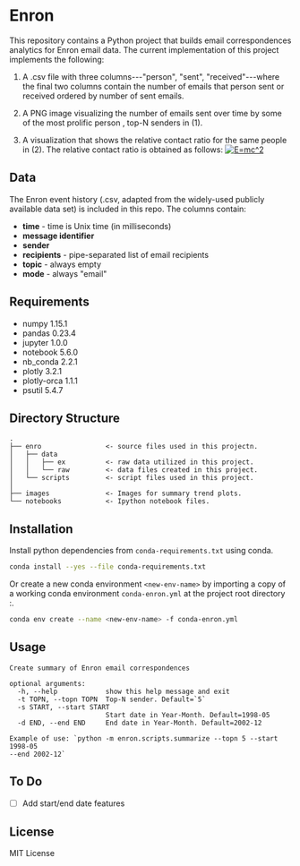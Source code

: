 # Enron
This repository contains a Python project that builds email correspondences analytics for Enron email data. The current implementation of this project implements the following:

1. A .csv file with three columns---"person", "sent", "received"---where the final two columns contain
 the number of emails that person sent or received ordered by number of sent emails.

2. A PNG image visualizing the number of emails sent over time by some of the most prolific person
 , top-N senders in (1). 

3. A visualization that shows the relative contact ratio for the same people in (2). The relative 
contact ratio is obtained as follows:
<a href="https://www.codecogs.com/eqnedit.php?latex=E=mc^2" target="_blank"><img src="https://latex.codecogs.com/gif.latex? \vert \lvert E=mc^2" title="E=mc^2" /></a>
## Data

The Enron event history (.csv, adapted from the widely-used publicly available data set) is included in this repo. The columns contain:

* **time** - time is Unix time (in milliseconds)
* **message identifier**
* **sender**
* **recipients** - pipe-separated list of email recipients
* **topic** - always empty
* **mode** - always "email"

## Requirements
- numpy                 1.15.1
- pandas                0.23.4 
- jupyter               1.0.0
- notebook              5.6.0
- nb_conda              2.2.1
- plotly                3.2.1
- plotly-orca           1.1.1
- psutil                5.4.7 

## Directory Structure

```
.
├── enro                <- source files used in this projectn.
│   ├── data
│   │   ├── ex          <- raw data utilized in this project.
│   │   └── raw         <- data files created in this project.
│   └── scripts         <- script files used in this project.
│      
├── images              <- Images for summary trend plots. 
└── notebooks           <- Ipython notebook files.
```
## Installation

Install python dependencies from  `conda-requirements.txt` using conda.
```bash
conda install --yes --file conda-requirements.txt
```

Or create a new conda environment `<new-env-name>` by importing a copy of a working conda environment `conda-enron.yml` at the project root directory :.
```bash
conda env create --name <new-env-name> -f conda-enron.yml
```
## Usage

```
Create summary of Enron email correspondences

optional arguments:
  -h, --help            show this help message and exit
  -t TOPN, --topn TOPN  Top-N sender. Default=`5`
  -s START, --start START
                        Start date in Year-Month. Default=1998-05
  -d END, --end END     End date in Year-Month. Default=2002-12

Example of use: `python -m enron.scripts.summarize --topn 5 --start 1998-05
--end 2002-12`

```

## To Do
- [ ] Add start/end date features

## License
MIT License

